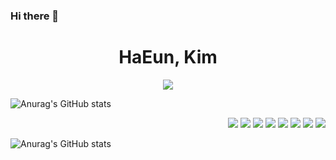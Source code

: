 ### Hi there 👋

<!--
**JJHaEun/JJHaEun** is a ✨ _special_ ✨ repository because its `README.md` (this file) appears on your GitHub profile.

Here are some ideas to get you started:


- 🔭 I’m currently working on ...
- 🌱 I’m currently learning 
## FRONTEND DEVELOPER
- 👯 I’m looking to collaborate on ...
- 🤔 I’m looking for help with ...
- 💬 Ask me about ...
- 📫 How to reach me: ...
- 😄 Pronouns: ...
- ⚡ Fun fact: ...
-->

<div align="center">
<h1>HaEun, Kim</h1>
<img src="https://capsule-render.vercel.app/api?type=waving&color=0:3CA55C,100:185a9d&height=300&section=header&text=WellCome%20JJGitHub&fontSize=90&fontColor=ffffff&&animation=twinkling" />
</div>

![Anurag's GitHub stats](https://github-readme-stats.vercel.app/api?username=JJHaEun&theme=aura_dark&show_icons=true)
<div align="right" width="300px">
  <img src="https://img.shields.io/badge/Amazon AWS-232F3E?style=flat-square&logo=Amazon AWS&logoColor=white">
<img src="https://img.shields.io/badge/Docker-2496ED?style=flat-square&logo=Docker&logoColor=white">
<img src="https://img.shields.io/badge/GitHub-181717?style=flat-square&logo=GitHub&logoColor=white">
<img src="https://img.shields.io/badge/Notion-000000?style=flat-square&logo=Notion&logoColor=white">
<img src="https://img.shields.io/badge/GraphQL-E10098?style=flat-square&logo=GraphQL&logoColor=white">
<img src="https://img.shields.io/badge/TypeScript-3178C6?style=flat-square&logo=TypeScript&logoColor=white">
<img src="https://img.shields.io/badge/HTML5-E34F26?style=flat-square&logo=HTML5&logoColor=white">
<img src="https://img.shields.io/badge/JavaScript-F7DF1E?style=flat-square&logo=JavaScript&logoColor=white">
  </div>
  
  
![Anurag's GitHub stats](https://github-readme-repo.vercel.app/api?username=JJHaEun&theme=dark&show_icons=true)

